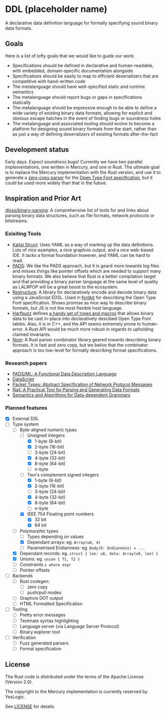 # DDL (placeholder name)

A declarative data definition language for formally specifying sound binary
data formats.

## Goals

Here is a list of lofty goals that we would like to guide our work:

- Specifications should be defined in declarative and human-readable, with
  embedded, domain-specific documentation alongside
- Specifications should be easily to map to efficient deserializers that are
  competitive with hand-written code
- The metalanguage should have well-specified static and runtime semantics
- The metalanguage should report bugs or gaps in specifications statically
- The metalanguage should be expressive enough to be able to define a wide
  variety of existing binary data formats, allowing for explicit and obvious
  escape hatches in the event of finding bugs or soundness holes
- The metalanguage and associated tooling should evolve to become a platform
  for designing sound binary formats from the start, rather than as just a way
  of defining deserializers of existing formats after-the-fact

## Development status

Early days. _Expect soundness bugs_! Currently we have two parallel
implementations, one written in Mercury, and one in Rust. The ultimate goal is
to replace the Mercury implementation with the Rust version, and use it to
generate a [zero-copy parser] for the [Open Type Font specification], but it
could be used more widely than that in the future.

[zero-copy parser]: https://github.com/yeslogic/allsorts
[Open Type Font specification]: https://www.microsoft.com/typography/otspec/otff.htm

## Inspiration and Prior Art

[dloss/binary-parsing](https://github.com/dloss/binary-parsing):
A comprehensive list of tools for and links about parsing binary data
structures, such as file formats, network protocols or bitstreams.

### Exisiting Tools

- [Kaitai Struct](http://kaitai.io):
  Uses YAML as a way of marking up the data definitions. Lots of nice
  examples, a nice graphvis output, and a nice web-based IDE. It lacks a
  formal foundation however, and YAML can be hard to read.
- [PADS](https://pads.cs.tufts.edu):
  We like the PADS approach, but it is geard more towards log files and
  misses things like pointer offsets which are needed to support many
  binary formats. We also believe that Rust is a better compilation target
  and that providing a binary parser language at the same level of quality
  as LALRPOP will be a great boost to the ecosystem.
- [Restructure](https://github.com/devongovett/restructure):
  A library for declaratively encode and decode binary data using a JavaScript
  EDSL. Used in [fontkit](https://github.com/devongovett/fontkit) for describing
  the Open Type Font specification. Shows promise as nice way to describe
  binary formats, but JS is not the most flexible host language.
- [Harfbuzz](https://github.com/behdad/harfbuzz) defines [a handy set of types
  and macros](https://github.com/behdad/harfbuzz/blob/master/src/hb-open-type-private.hh)
  that allows binary data to be cast in-place into declaratively descibed Open
  Type Font tables. Alas, it is in C++, and the API seems extremely prone to
  human-error. A Rust API would be much more robust in regards to upholding
  claimed invariants.
- [Nom](https://github.com/Geal/nom):
  A Rust parser combinator library geared towards describing binary
  formats. It is fast and zero copy, but we belive that the combinator
  approach is too low-level for formally describing format specifications.

### Research papers

- [PADS/ML: A Functional Data Description Language](https://www.cs.princeton.edu/~dpw/papers/padsml06.pdf)
- [DataScript](http://people.cs.vt.edu/%7Egback/papers/gback-datascript-gpce2002.pdf)
- [Packet Types: Abstract Specification of Network Protocol Messages](http://conferences.sigcomm.org/sigcomm/2000/conf/paper/sigcomm2000-9-2.pdf)
- [Nail: A Practical Tool for Parsing and Generating Data Formats](https://www.usenix.org/system/files/conference/osdi14/osdi14-paper-bangert.pdf)
- [Semantics and Algorithms for Data-dependent Grammars](https://www.cs.princeton.edu/~dpw/papers/ddg-tr.pdf)

### Planned features

- [x] External DSL
- [ ] Type system
  - [ ] Byte-aligned numeric types
    - [ ] Unsigned integers
      - [x] 1-byte (8-bit)
      - [x] 2-byte (16-bit)
      - [ ] 3-byte (24-bit)
      - [x] 4-byte (32-bit)
      - [x] 8-byte (64-bit)
      - [ ] n-byte
    - [ ] Two's complement signed integers
      - [x] 1-byte (8-bit)
      - [x] 2-byte (16-bit)
      - [ ] 3-byte (24-bit)
      - [x] 4-byte (32-bit)
      - [x] 8-byte (64-bit)
      - [ ] n-byte
    - [x] IEEE 754 Floating point numbers
      - [x] 32 bit
      - [x] 64 bit
  - [ ] Polymorphic types
    - [ ] Types depending on values
    - [x] Dependant arrays: eg. `Array(u8, 4)`
    - [ ] Parametrised Endianness: eg. `Body(E: Endianness) = ...`
  - [x] Dependant records: eg. `struct { len: u8, data: Array(u8, len) }`
  - [x] Unions: eg. `union { T1, T2 }`
  - [ ] Constraints `x where expr`
  - [ ] Pointer offsets
- [ ] Backends
  - [ ] Rust codegen:
    - [ ] zero copy
    - [ ] push/pull modes
  - [ ] Graphvis DOT output
  - [ ] HTML Formatted Specification
- [ ] Tooling
  - [ ] Pretty error messages
  - [ ] Textmate syntax highlighting
  - [ ] Language server (via Language Server Protocol)
  - [ ] Binary explorer tool
- [ ] Verification
  - [ ] Fuzz generated parsers
  - [ ] Formal specification

## License

The Rust code is distributed under the terms of the Apache License (Version 2.0).

The copyright to the Mercury implementation is currently reserved by YesLogic.

See [LICENSE](LICENSE) for details.
